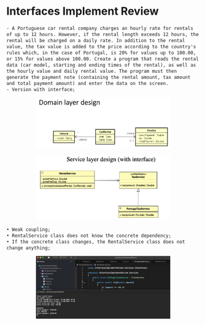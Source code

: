# Interfaces Implement Review

    - A Portuguese car rental company charges an hourly rate for rentals of up to 12 hours. However, if the rental length exceeds 12 hours, the rental will be charged on a daily rate. In addition to the rental value, the tax value is added to the price according to the country's rules which, in the case of Portugal, is 20% for values ​​up to 100.00, or 15% for values ​​above 100.00. Create a program that reads the rental data (car model, starting and ending times of the rental), as well as the hourly value and daily rental value. The program must then generate the payment note (containing the rental amount, tax amount and total payment amount) and enter the data on the screen.
    - Version with interface;

<p align="center">
  <img src="./screenshots/domainlayer.png" width="350" title="Console">
</p>

<p align="center">
  <img src="./screenshots/servicelayer.png" width="350" title="Console">
</p>

    • Weak coupling;
    • RentalService class does not know the concrete dependency;
    • If the concrete class changes, the RentalService class does not change anything;

<p align="center">
  <img src="./screenshots/example1.png" width="350" title="Console">
</p>
